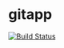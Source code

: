 # gitapp
[![Build Status](https://dev.azure.com/imadaboudehn/AgileProject/_apis/build/status%2FDevops1964.gitapp?branchName=main)](https://dev.azure.com/imadaboudehn/AgileProject/_build/latest?definitionId=7&branchName=main)
